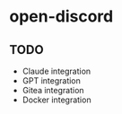 # open-discord

## TODO

- Claude integration
- GPT integration
- Gitea integration
- Docker integration